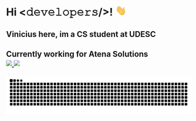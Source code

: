 
<h1> <strong> Hi </strong> <𝚍𝚎𝚟𝚎𝚕𝚘𝚙𝚎𝚛𝚜/>! <img src="https://github.com/ABSphreak/ABSphreak/blob/master/gifs/Hi.gif" width="30"></h1>
<h2> Vinicius here, im a CS student at UDESC
<h2> Currently working for Atena Solutions


<div>
<a href="https://github.com/KreutzVinicius">
<img height="180em" src="https://github-readme-stats.vercel.app/api/top-langs/?username=KreutzVinicius&layout=compact&langs_count=7&theme=dark"/>
<img height="180em" src="https://github-readme-stats.vercel.app/api?username=KreutzVinicius&show_icons=true&theme=dark&include_all_commits=true&count_private=true"/>
</div>

![Snake animation](https://github.com/KreutzVinicius/KreutzVinicius/blob/output/github-contribution-grid-snake.svg)

